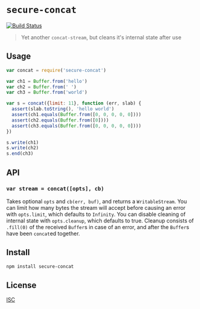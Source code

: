 # `secure-concat`

[![Build Status](https://travis-ci.org/emilbayes/secure-concat.svg?branch=master)](https://travis-ci.org/emilbayes/secure-concat)

> Yet another `concat-stream`, but cleans it's internal state after use

## Usage

```js
var concat = require('secure-concat')

var ch1 = Buffer.from('hello')
var ch2 = Buffer.from(' ')
var ch3 = Buffer.from('world')

var s = concat({limit: 11}, function (err, slab) {
  assert(slab.toString(), 'hello world')
  assert(ch1.equals(Buffer.from([0, 0, 0, 0, 0])))
  assert(ch2.equals(Buffer.from([0])))
  assert(ch3.equals(Buffer.from([0, 0, 0, 0, 0])))
})

s.write(ch1)
s.write(ch2)
s.end(ch3)
```

## API

### `var stream = concat([opts], cb)`

Takes optional `opts` and `cb(err, buf)`, and returns a `WritableStream`.
You can limit how many bytes the stream will accept before causing an error with
`opts.limit`, which defaults to `Infinity`. You can disable cleaning of internal
state with `opts.cleanup`, which defaults to true. Cleanup consists of `.fill(0)`
of the received `Buffer`s in case of an error, and after the `Buffer`s have been
`concat`ed together.

## Install

```sh
npm install secure-concat
```

## License

[ISC](LICENSE.md)
